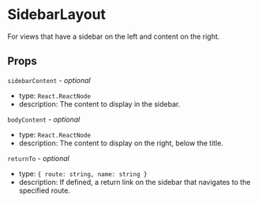 # SidebarLayout

For views that have a sidebar on the left and content on the right.

## Props

`sidebarContent` - _optional_

- type: `React.ReactNode`
- description: The content to display in the sidebar.

`bodyContent` - _optional_

- type: `React.ReactNode`
- description: The content to display on the right, below the title.

`returnTo` - _optional_

- type: `{ route: string, name: string }`
- description: If defined, a return link on the sidebar that navigates to the specified route.
